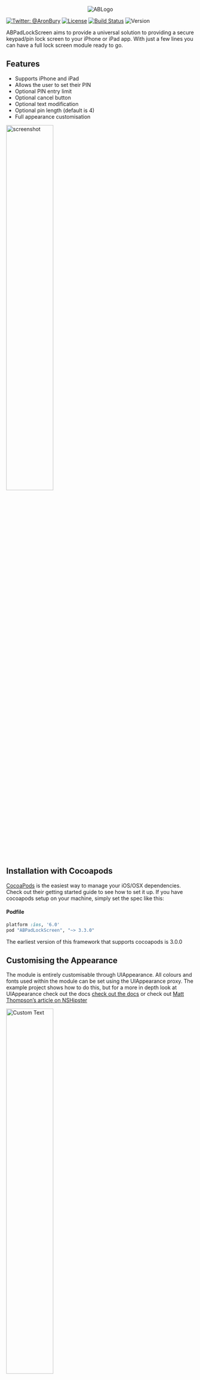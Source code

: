 <p align="center" >
  <img src="http://www.aronbury.com/assets/images/ab_logo.png" alt="ABLogo" title="ABLogo">
</p>

[![Twitter: @AronBury](https://img.shields.io/badge/contact-@AronBury-blue.svg?style=flat)](https://twitter.com/AronBury)
[![License](http://img.shields.io/badge/license-MIT-green.svg?style=flat)](https://github.com/abury/ABPadLockScreen/blob/master/LICENSE)
[![Build Status](https://travis-ci.org/abury/ABPadLockScreen.png)](https://travis-ci.org/abury/ABPadLockScreen)
![Version](https://img.shields.io/cocoapods/v/ABPadLockScreen.svg)

ABPadLockScreen aims to provide a universal solution to providing a  secure keypad/pin lock screen to your iPhone or iPad app. With just a few lines you can have a full lock screen module ready to go.

## Features
- Supports iPhone and iPad
- Allows the user to set their PIN
- Optional PIN entry limit
- Optional cancel button
- Optional text modification
- Optional pin length (default is 4)
- Full appearance customisation

<img src="http://www.aronbury.com/assets/images/abpadlockscreen/fb-blue.png" width=50% alt="screenshot" title="screenshot">

## Installation with Cocoapods
[CocoaPods](http://cocoapods.org) is the easiest way to manage your iOS/OSX dependencies. Check out their getting started guide to see how to set it up.
If you have cocoapods setup on your machine, simply set the spec like this:

#### Podfile
```ruby
platform :ios, '6.0'
pod "ABPadLockScreen", "~> 3.3.0"
```
The earliest version of this framework that supports cocoapods is 3.0.0

## Customising the Appearance
The module is entirely customisable through UIAppearance. All colours and fonts used within the module can be set using the UIAppearance proxy. The example project shows how to do this, but for a more in depth look at UIAppearance check out the docs [check out the docs](https://developer.apple.com/library/ios/documentation/uikit/reference/UIAppearance_Protocol/Reference/Reference.html) or check out [Matt Thompson’s article on NSHipster](http://nshipster.com/uiappearance/)

<img src="http://aronbury.com/assets/images/abpadlockscreen/custom_red.jpg" width=50% alt="Custom Text" title="Custom Text">
<img src="http://www.aronbury.com/assets/images/abpadlockscreen/gray-locked.png" width=50% alt="Locked out" title="Locked out">

## Contributing
I love seeing people contribute to the ABPadLockscreen. It's had some great new features already contributed by some talented folks. If you want to contribute please issue a pull request to the develop branch of this repository. I'll review them and if it looks good we'll merge and push it in the next release!

## License
ABPadLockScreen is available under the MIT license. See the LICENSE file for more info.

